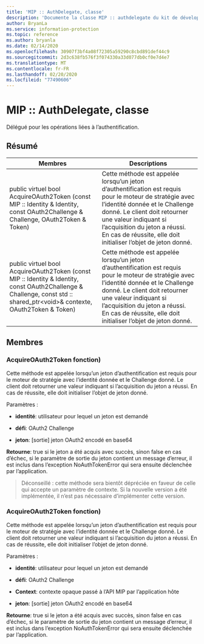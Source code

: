 ```yaml
---
title: 'MIP :: AuthDelegate, classe'
description: 'Documente la classe MIP :: authdelegate du kit de développement logiciel (SDK) Microsoft Information Protection (MIP).'
author: BryanLa
ms.service: information-protection
ms.topic: reference
ms.author: bryanla
ms.date: 02/14/2020
ms.openlocfilehash: 30907f3bf4a08f72305a59290c8cbd891def44c9
ms.sourcegitcommit: 2d3c638fb576f3f074330a33d077db0cf0e7d4e7
ms.translationtype: MT
ms.contentlocale: fr-FR
ms.lasthandoff: 02/20/2020
ms.locfileid: "77490606"
---
```

# <a name="class-mipauthdelegate"></a>MIP :: AuthDelegate, classe 
Délégué pour les opérations liées à l’authentification.
  
## <a name="summary"></a>Résumé
 Membres                        | Descriptions                                
--------------------------------|---------------------------------------------
public virtuel bool AcquireOAuth2Token (const MIP :: Identity & Identity, const OAuth2Challenge & Challenge, OAuth2Token & Token)  |  Cette méthode est appelée lorsqu’un jeton d’authentification est requis pour le moteur de stratégie avec l’identité donnée et le Challenge donné. Le client doit retourner une valeur indiquant si l’acquisition du jeton a réussi. En cas de réussite, elle doit initialiser l’objet de jeton donné.
public virtuel bool AcquireOAuth2Token (const MIP :: Identity & Identity, const OAuth2Challenge & Challenge, const std :: shared_ptr\<void\>& contexte, OAuth2Token & Token)  |  Cette méthode est appelée lorsqu’un jeton d’authentification est requis pour le moteur de stratégie avec l’identité donnée et le Challenge donné. Le client doit retourner une valeur indiquant si l’acquisition du jeton a réussi. En cas de réussite, elle doit initialiser l’objet de jeton donné.
  
## <a name="members"></a>Membres
  
### <a name="acquireoauth2token-function"></a>AcquireOAuth2Token fonction)
Cette méthode est appelée lorsqu’un jeton d’authentification est requis pour le moteur de stratégie avec l’identité donnée et le Challenge donné. Le client doit retourner une valeur indiquant si l’acquisition du jeton a réussi. En cas de réussite, elle doit initialiser l’objet de jeton donné.

Paramètres :  
* **identité**: utilisateur pour lequel un jeton est demandé 


* **défi**: OAuth2 Challenge 


* **jeton**: [sortie] jeton OAuth2 encodé en base64



  
**Retourne**: true si le jeton a été acquis avec succès, sinon false en cas d’échec, si le paramètre de sortie du jeton contient un message d’erreur, il est inclus dans l’exception NoAuthTokenError qui sera ensuite déclenchée par l’application.
> Déconseillé : cette méthode sera bientôt dépréciée en faveur de celle qui accepte un paramètre de contexte. Si la nouvelle version a été implémentée, il n’est pas nécessaire d’implémenter cette version.
  
### <a name="acquireoauth2token-function"></a>AcquireOAuth2Token fonction)
Cette méthode est appelée lorsqu’un jeton d’authentification est requis pour le moteur de stratégie avec l’identité donnée et le Challenge donné. Le client doit retourner une valeur indiquant si l’acquisition du jeton a réussi. En cas de réussite, elle doit initialiser l’objet de jeton donné.

Paramètres :  
* **identité**: utilisateur pour lequel un jeton est demandé 


* **défi**: OAuth2 Challenge 


* **Context**: contexte opaque passé à l’API MIP par l’application hôte 


* **jeton**: [sortie] jeton OAuth2 encodé en base64



  
**Retourne**: true si le jeton a été acquis avec succès, sinon false en cas d’échec, si le paramètre de sortie du jeton contient un message d’erreur, il est inclus dans l’exception NoAuthTokenError qui sera ensuite déclenchée par l’application.